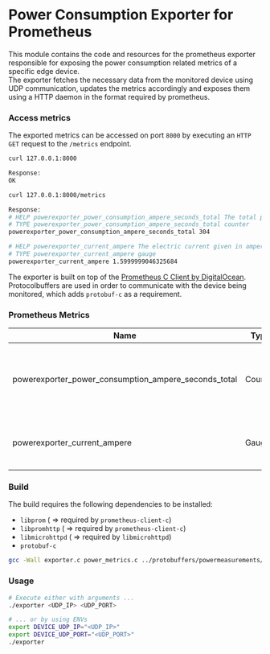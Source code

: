 # Power Consumption Exporter for Prometheus

This module contains the code and resources for the prometheus exporter responsible for exposing the power consumption related metrics of a specific edge device.<br>
The exporter fetches the necessary data from the monitored device using UDP communication, updates the metrics accordingly and exposes them using a HTTP daemon in the format required by prometheus.

### Access metrics
The exported metrics can be accessed on port `8000` by executing an `HTTP GET` request to the `/metrics` endpoint.
```bash
curl 127.0.0.1:8000

Response:
OK

curl 127.0.0.1:8000/metrics

Response:
# HELP powerexporter_power_consumption_ampere_seconds_total The total power consumption given in ampere-seconds.
# TYPE powerexporter_power_consumption_ampere_seconds_total counter
powerexporter_power_consumption_ampere_seconds_total 304

# HELP powerexporter_current_ampere The electric current given in ampere.
# TYPE powerexporter_current_ampere gauge
powerexporter_current_ampere 1.5999999046325684
```

The exporter is built on top of the [Prometheus C Client by DigitalOcean](https://github.com/digitalocean/prometheus-client-c). Protocolbuffers are used in order to communicate with the device being monitored, which adds `protobuf-c` as a requirement.

### Prometheus Metrics

| Name | Type | Description |
| ---  |  --- |    ---      |
|  powerexporter_power_consumption_ampere_seconds_total    |  Counter    |       The total power consumption of the target device in As (ampere-seconds).      | 
|   powerexporter_current_ampere   |  Gauge    |    The measured electric current in A (ampere).         | 

### Build
The build requires the following dependencies to be installed:
- `libprom` ( => required by `prometheus-client-c`)
- `libpromhttp` ( => required by `prometheus-client-c`)
- `libmicrohttpd` ( => required by `libmicrohttpd`)
- `protobuf-c`

```bash
gcc -Wall exporter.c power_metrics.c ../protobuffers/powermeasurements/powermeasurement.pb-c.c -o exporter -lprom -lpromhttp -lmicrohttpd -lpthread -lprotobuf-c
```

### Usage 
```bash
# Execute either with arguments ...
./exporter <UDP_IP> <UDP_PORT>

# ... or by using ENVs
export DEVICE_UDP_IP="<UDP_IP>"
export DEVICE_UDP_PORT="<UDP_PORT>"
./exporter 
```
